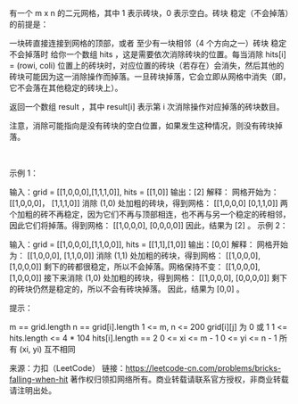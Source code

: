 有一个 m x n 的二元网格，其中 1 表示砖块，0 表示空白。砖块 稳定（不会掉落）的前提是：

一块砖直接连接到网格的顶部，或者
至少有一块相邻（4 个方向之一）砖块 稳定 不会掉落时
给你一个数组 hits ，这是需要依次消除砖块的位置。每当消除 hits[i] = (rowi, coli) 位置上的砖块时，对应位置的砖块（若存在）会消失，然后其他的砖块可能因为这一消除操作而掉落。一旦砖块掉落，它会立即从网格中消失（即，它不会落在其他稳定的砖块上）。

返回一个数组 result ，其中 result[i] 表示第 i 次消除操作对应掉落的砖块数目。

注意，消除可能指向是没有砖块的空白位置，如果发生这种情况，则没有砖块掉落。

 

示例 1：

输入：grid = [[1,0,0,0],[1,1,1,0]], hits = [[1,0]]
输出：[2]
解释：
网格开始为：
[[1,0,0,0]，
 [1,1,1,0]]
消除 (1,0) 处加粗的砖块，得到网格：
[[1,0,0,0]
 [0,1,1,0]]
两个加粗的砖不再稳定，因为它们不再与顶部相连，也不再与另一个稳定的砖相邻，因此它们将掉落。得到网格：
[[1,0,0,0],
 [0,0,0,0]]
因此，结果为 [2] 。
示例 2：

输入：grid = [[1,0,0,0],[1,1,0,0]], hits = [[1,1],[1,0]]
输出：[0,0]
解释：
网格开始为：
[[1,0,0,0],
 [1,1,0,0]]
消除 (1,1) 处加粗的砖块，得到网格：
[[1,0,0,0],
 [1,0,0,0]]
剩下的砖都很稳定，所以不会掉落。网格保持不变：
[[1,0,0,0], 
 [1,0,0,0]]
接下来消除 (1,0) 处加粗的砖块，得到网格：
[[1,0,0,0],
 [0,0,0,0]]
剩下的砖块仍然是稳定的，所以不会有砖块掉落。
因此，结果为 [0,0] 。
 

提示：

m == grid.length
n == grid[i].length
1 <= m, n <= 200
grid[i][j] 为 0 或 1
1 <= hits.length <= 4 * 104
hits[i].length == 2
0 <= xi <= m - 1
0 <= yi <= n - 1
所有 (xi, yi) 互不相同

来源：力扣（LeetCode）
链接：https://leetcode-cn.com/problems/bricks-falling-when-hit
著作权归领扣网络所有。商业转载请联系官方授权，非商业转载请注明出处。